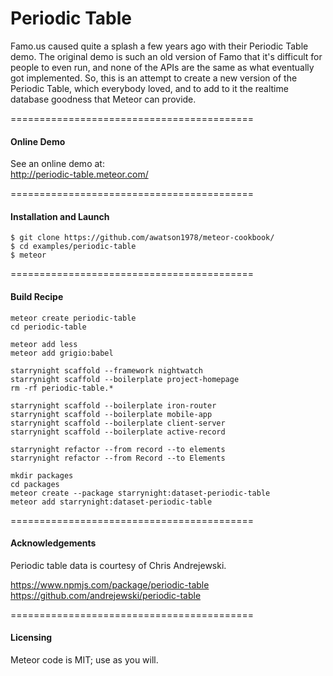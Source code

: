 Periodic Table
===========================================

Famo.us caused quite a splash a few years ago with their Periodic Table demo.  The original demo is such an old version of Famo that it's difficult for people to even run, and none of the APIs are the same as what eventually got implemented.  So, this is an attempt to create a new version of the Periodic Table, which everybody loved, and to add to it the realtime database goodness that Meteor can provide.


==========================================
#### Online Demo  

See an online demo at:  
http://periodic-table.meteor.com/


==========================================
#### Installation and Launch

````
$ git clone https://github.com/awatson1978/meteor-cookbook/
$ cd examples/periodic-table
$ meteor
````

==========================================
#### Build Recipe  

````
meteor create periodic-table
cd periodic-table

meteor add less
meteor add grigio:babel

starrynight scaffold --framework nightwatch
starrynight scaffold --boilerplate project-homepage
rm -rf periodic-table.*

starrynight scaffold --boilerplate iron-router
starrynight scaffold --boilerplate mobile-app
starrynight scaffold --boilerplate client-server
starrynight scaffold --boilerplate active-record

starrynight refactor --from record --to elements
starrynight refactor --from Record --to Elements

mkdir packages
cd packages
meteor create --package starrynight:dataset-periodic-table
meteor add starrynight:dataset-periodic-table
````


==========================================
#### Acknowledgements

Periodic table data is courtesy of Chris Andrejewski.  

https://www.npmjs.com/package/periodic-table
https://github.com/andrejewski/periodic-table  


==========================================
#### Licensing

Meteor code is MIT; use as you will.  
